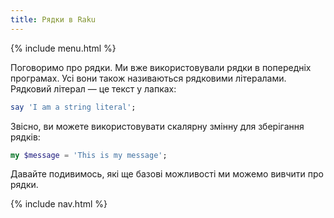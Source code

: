 ```yaml
---
title: Рядки в Raku
---
```


{% include menu.html %}

Поговоримо про рядки. Ми вже використовували рядки в попередніх програмах. Усі вони також називаються рядковими літералами. Рядковий літерал — це текст у лапках:

```raku
say 'I am a string literal';
```

Звісно, ви можете використовувати скалярну змінну для зберігання рядків:

```raku
my $message = 'This is my message';
```

Давайте подивимось, які ще базові можливості ми можемо вивчити про рядки.

{% include nav.html %}